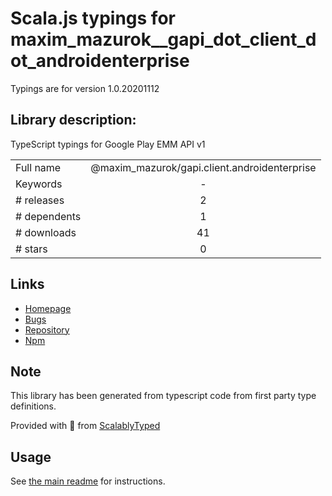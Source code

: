 
# Scala.js typings for maxim_mazurok__gapi_dot_client_dot_androidenterprise

Typings are for version 1.0.20201112

## Library description:
TypeScript typings for Google Play EMM API v1

|                    |                 |
| ------------------ | :-------------: |
| Full name          | @maxim_mazurok/gapi.client.androidenterprise |
| Keywords           | - |
| # releases         | 2 |
| # dependents       | 1 |
| # downloads        | 41 |
| # stars            | 0 |

## Links
- [Homepage](https://github.com/Maxim-Mazurok/google-api-typings-generator#readme)
- [Bugs](https://github.com/Maxim-Mazurok/google-api-typings-generator/issues)
- [Repository](https://github.com/Maxim-Mazurok/google-api-typings-generator)
- [Npm](https://www.npmjs.com/package/%40maxim_mazurok%2Fgapi.client.androidenterprise)
    


## Note
This library has been generated from typescript code from first party type definitions.

Provided with :purple_heart: from [ScalablyTyped](https://github.com/oyvindberg/ScalablyTyped)

## Usage
See [the main readme](../../readme.md) for instructions.


